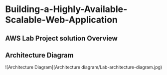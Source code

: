 # Building-a-Highly-Available-Scalable-Web-Application
AWS Lab Project solution Overview
---
## Architecture Diagram
![Architecture Diagram](Architecture diagram/Lab-architecture-diagram.jpg)
